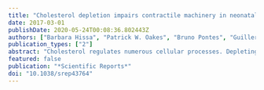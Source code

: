 ```yaml
---
title: "Cholesterol depletion impairs contractile machinery in neonatal rat cardiomyocytes"
date: 2017-03-01
publishDate: 2020-05-24T00:08:36.802443Z
authors: ["Barbara Hissa", "Patrick W. Oakes", "Bruno Pontes", "Guillermina Ramirez-San Juan", "Margaret L. Gardel"]
publication_types: ["2"]
abstract: "Cholesterol regulates numerous cellular processes. Depleting its synthesis in skeletal myofibers induces vacuolization and contraction impairment. However, little is known about how cholesterol reduction affects cardiomyocyte behavior. Here, we deplete cholesterol by incubating neonatal cardiomyocytes with methyl-beta-cyclodextrin. Traction force microscopy shows that lowering cholesterol increases the rate of cell contraction and generates defects in cell relaxation. Cholesterol depletion also increases membrane tension, Ca$^2+$ spikes frequency and intracellular Ca$^2+$ concentration. These changes can be correlated with modifications in caveolin-3 and L-Type Ca$^2+$ channel distributions across the sarcolemma. Channel regulation is also compromised since cAMP-dependent PKA activity is enhanced, increasing the probability of L-Type Ca$^2+$ channel opening events. Immunofluorescence reveals that cholesterol depletion abrogates sarcomeric organization, changing spacing and alignment of α-actinin bands due to increase in proteolytic activity of calpain. We propose a mechanism in which cholesterol depletion triggers a signaling cascade, culminating with contraction impairment and myofibril disruption in cardiomyocytes."
featured: false
publication: "*Scientific Reports*"
doi: "10.1038/srep43764"
---
```


